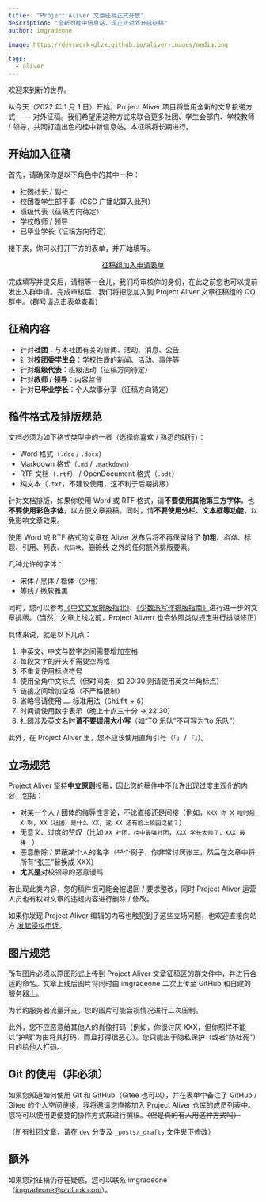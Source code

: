 ```yaml
---
title:  "Project Aliver 文章征稿正式开放"
description: "全新的桂中信息站，现正式对外开启征稿"
author: imgradeone

image: https://devswork-glzx.github.io/aliver-images/media.png

tags:
  - aliver
---
```


欢迎来到新的世界。

从今天（2022 年 1 月 1 日）开始，Project Aliver 项目将启用全新的文章投递方式 —— 对外征稿。我们希望用这种方式来联合更多社团、学生会部门、学校教师 / 领导，共同打造出色的桂中新信息站。本征稿将长期进行。

## 开始加入征稿

首先，请确保你是以下角色中的其中一种：

- 社团社长 / 副社
- 校团委学生部干事（CSG 广播站算入此列）
- 班级代表（征稿方向待定）
- 学校教师 / 领导
- 已毕业学长（征稿方向待定）

接下来，你可以打开下方的表单，并开始填写。

<div style="text-align: center">
  <p><a rel="nofollow noopener noreferrer" target="_blank" href="https://wj.qq.com/s2/9539365/ab13/" class="button suggested">征稿组加入申请表单</a></p>
</div>

完成填写并提交后，请稍等一会儿，我们将审核你的身份，在此之前您也可以提前发出入群申请。完成审核后，我们将把您加入到 Project Aliver 文章征稿组的 QQ 群中。（群号请点击表单查看）

## 征稿内容

- 针对**社团**：与本社团有关的新闻、活动、消息、公告
- 针对**校团委学生会**：学校性质的新闻、活动、事件等
- 针对**班级代表**：班级活动（征稿方向待定）
- 针对**教师 / 领导**：内容监督
- 针对**已毕业学长**：个人故事分享（征稿方向待定）

## 稿件格式及排版规范

文档必须为如下格式类型中的一者（选择你喜欢 / 熟悉的就行）：

- Word 格式（`.doc` / `.docx`）
- Markdown 格式（`.md` / `.markdown`）
- RTF 文档（`.rtf`） / OpenDocument 格式（`.odt`）
- 纯文本（`.txt`，不建议使用，这不利于后期排版）

针对文档排版，如果你使用 Word 或 RTF 格式，请**不要使用其他第三方字体**，也**不要使用彩色字体**，以方便文章投稿。同时，请**不要使用分栏、文本框等功能**，以免影响文章效果。

使用 Word 或 RTF 格式的文章在 Aliver 发布后将不再保留除了 **加粗**、*斜体*、标题、引用、列表、`代码块`、~~删除线~~ 之外的任何额外排版要素。

几种允许的字体：

- 宋体 / 黑体 / 楷体（少用）
- 等线 / 微软雅黑

同时，您可以参考[《中文文案排版指北》](https://github.com/mzlogin/chinese-copywriting-guidelines)、[《少数派写作排版指南》](https://sspai.com/post/37815)进行进一步的文章排版。（当然，文章上线之前，Project Aliverr 也会依照类似规定进行排版修正）

具体来说，就是以下几点：

1. 中英文、中文与数字之间需要增加空格
1. 每段文字的开头不需要空两格
1. 不重复使用标点符号
1. 使用全角中文标点（但时间类，如 20:30 则请使用英文半角标点）
1. 链接之间增加空格（不严格限制）
1. 省略号请使用 `……` 标准用法（<kbd>Shift</kbd> + <kbd>6</kbd>）
1. 时间请使用数字表示（晚上十点三十分 → 22:30）
1. 社团涉及英文名时**请不要误用大小写**（如“TO 乐队”不可写为“to 乐队”）

此外，在 Project Aliver 里，您不应该使用直角引号（`「」` / `『』`）。

## 立场规范
Project Aliver 坚持**中立原则**投稿，因此您的稿件中不允许出现过度主观化的内容，包括：

- 对某一个人 / 团体的侮辱性言论，不论直接还是间接（例如，`XXX 你 X 啥时候 X 啊`，`XX（社团）是什么 XX`，`这 XX 还有脸上校园之星？`）
- 无意义、过度的赞叹（比如 `XX 社团，桂中最强社团`，`XXX 学长太帅了，XXX 最棒！`）
- 恶意删除 / 屏蔽某个人的名字（举个例子，你非常讨厌张三，然后在文章中将所有“张三”替换成 XXX）
- **尤其是**对校领导的恶意谩骂

若出现此类内容，您的稿件很可能会被退回 / 要求整改，同时 Project Aliver 运营人员也有权对文章的违规内容进行删除 / 修改。

如果你发现 Project Aliver 编辑的内容也触犯到了这些立场问题，也欢迎直接向站方 [发起侵权申诉](https://glzx.xyz/helloworld/#侵权申诉)。

## 图片规范

所有图片必须以原图形式上传到 Project Aliver 文章征稿区的群文件中，并进行合适的命名。文章上线后图片将同时由 imgradeone 二次上传至 GitHub 和自建的服务器上。

为节约服务器流量开支，您的图片可能会视情况进行二次压制。

此外，您不应恶意给其他人的肖像打码（例如，你很讨厌 XXX，但你照样不能以“护眼”为由将其打码，而且打得很恶心）。您只能出于隐私保护（或者“防社死”）目的给他人打码。

## Git 的使用（非必须）

如果您知道如何使用 Git 和 GitHub（Gitee 也可以），并在表单中备注了 GitHub / Gitee 的个人空间链接，我将邀请您直接加入 Project Aliver 仓库的成员列表中。您将可以使用更便捷的协作方式来进行撰稿。~~（但是真的有人用这种方式吗）~~

（所有社团文章，请在 `dev` 分支及 `_posts/_drafts` 文件夹下修改）

## 额外

如果您对征稿仍存在疑惑，您可以联系 imgradeone（[imgradeone@outlook.com](mailto:imgradeone@outlook.com)）。
